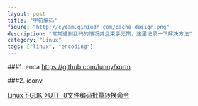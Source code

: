 ```yaml
---
layout: post
title: "字符编码"
figure: "http://cyeam.qiniudn.com/cache_design.png"
description: "常常遇到乱码的情况并且束手无策，这里记录一下解决方法"
category: "Linux"
tags: ["linux", "encoding"]
---
```


###1. enca
	https://github.com/lunny/xorm

###2. iconv

[Linux下GBK->UTF-8文件编码批量转换命令](http://blog.csdn.net/a280606790/article/details/8504133)
